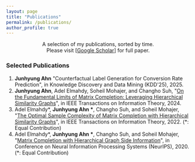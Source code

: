 ```yaml
---
layout: page
title: "Publications"
permalink: /publications/
author_profile: true
---
```


<p align="center">
A selection of my publications, sorted by time.
<br/>
Please visit [<a href = "https://scholar.google.com/citations?user=_zOGlFMAAAAJ&hl=ko&oi=ao">Google Scholar</a>] for full paper.
</p>

### Selected Publications

1. **Junhyung Ahn** "Counterfactual Label Generation for Conversion Rate Prediction", in Knowledge Discovery and Data Mining (KDD'25), 2025.
1. **Junhyung Ahn**, Adel Elmahdy, Soheil Mohajer, and Changho Suh, "[On the Fundamental Limits of Matrix Completion: Leveraging Hierarchical Similarity Graphs](https://arxiv.org/abs/2109.05408)", in IEEE Transactions on Information Theory, 2024.
1. Adel Elmahdy\*, **Junhyung Ahn \***, Changho Suh, and Soheil Mohajer, "[The Optimal Sample Complexity of Matrix Completion with Hierarchical Similarity Graphs](https://ieeexplore.ieee.org/document/9834449)", in IEEE Transactions on Information Theory, 2022. (\*: Equal Contribution) 
1. Adel Elmahdy\*, **Junhyung Ahn \***, Changho Suh, and Soheil Mohajer, "[Matrix Completion with Hierarchical Graph Side Information](https://proceedings.neurips.cc/paper/2020/hash/672cf3025399742b1a047c8dc6b1e992-Abstract.html)", in Conference on Neural Information Processing Systems (NeurIPS), 2020. (\*: Equal Contribution) 



